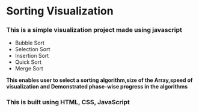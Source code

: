 # Sorting Visualization

### This is a simple visualization project made using javascript

- Bubble Sort
- Selection Sort
- Insertion Sort
- Quick Sort
- Merge Sort

**This enables user to select a sorting algorithm,size of the Array,speed of visualization and Demonstrated phase-wise progress in the algorithms**

### This is built using HTML, CSS, JavaScript <br/>
